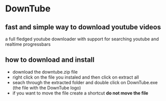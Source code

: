# DownTube

## fast and simple way to download youtube videos
a full fledged youtube downloader with support for searching youtube and 
realtime progressbars

## how to download and install
* download the downtube.zip file
* right click on the file you instaled and then click on extract all
* seach through the extracted folder and double click on DownTube.exe (the file with the DownTube logo)
* if you want to move the file create a shortcut **do not move the file**
